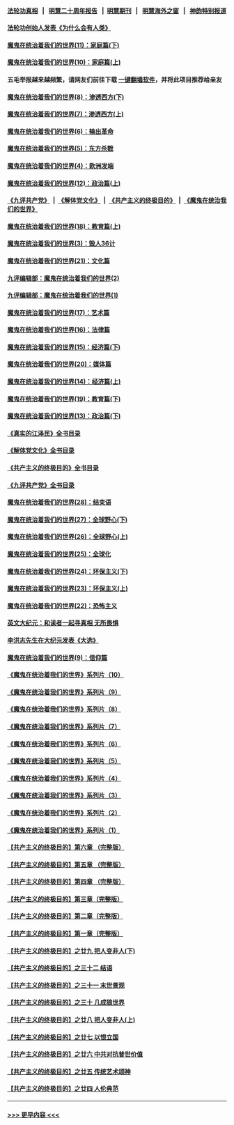#### [法轮功真相](https://github.com/gfw-breaker/truth/blob/master/README.md?t=0) &nbsp;&nbsp;|&nbsp;&nbsp; [明慧二十周年报告](https://github.com/gfw-breaker/mh-reports/blob/master/README.md?t=0) &nbsp;&nbsp;|&nbsp;&nbsp;[明慧期刊](https://github.com/gfw-breaker/mh-qikan) &nbsp;&nbsp;|&nbsp;&nbsp; [明慧海外之窗](https://github.com/gfw-breaker/mh-news/blob/master/README.md?t=0) &nbsp;&nbsp;|&nbsp;&nbsp; [神韵特别报道](https://github.com/gfw-breaker/mh-news/blob/master/shenyun.md?t=0)
#### [法轮功创始人发表《为什么会有人类》](../pages/nsc422/n13912117.md?t=03212144) 
#### [魔鬼在统治着我们的世界(11)：家庭篇(下)](../pages/nsc422/n10440961.md?t=03212144) 
#### [魔鬼在统治着我们的世界(10)：家庭篇(上)](../pages/nsc422/n10435448.md?t=03212144) 
#### 五毛举报越来越频繁，请网友们前往下载 [一键翻墙软件](https://github.com/gfw-breaker/ssr-accounts)，并将此项目推荐给亲友
#### [魔鬼在统治着我们的世界(8)：渗透西方(下)](../pages/nsc422/n10429603.md?t=03212144) 
#### [魔鬼在统治着我们的世界(7)：渗透西方(上)](../pages/nsc422/n10426013.md?t=03212144) 
#### [魔鬼在统治着我们的世界(6)：输出革命](../pages/nsc422/n10421536.md?t=03212144) 
#### [魔鬼在统治着我们的世界(5)：东方杀戮](../pages/nsc422/n10417707.md?t=03212144) 
#### [魔鬼在统治着我们的世界(4)：欧洲发端](../pages/nsc422/n10414890.md?t=03212144) 
#### [魔鬼在统治着我们的世界(12)：政治篇(上)](../pages/nsc422/n10444576.md?t=03212144) 
#### [《九评共产党》](https://github.com/begood0513/9ping.md/blob/master/README.md) &nbsp;|&nbsp; [《解体党文化》](../../../../jtdwh.md/blob/master/README.md)  &nbsp;|&nbsp; [《共产主义的终极目的》](../../../../gczydzjmd.md/blob/master/README.md) &nbsp;|&nbsp; [《魔鬼在统治我们的世界》](../../../../mgztzwmdsj.md/blob/master/README.md) 
#### [魔鬼在统治着我们的世界(18)：教育篇(上)](../pages/nsc422/n10526970.md?t=03212144) 
#### [魔鬼在统治着我们的世界(3)：毁人36计](../pages/nsc422/n10411583.md?t=03212144) 
#### [魔鬼在统治着我们的世界(21)：文化篇](../pages/nsc422/n10597706.md?t=03212144) 
#### [九评编辑部：魔鬼在统治着我们的世界(2)](../pages/nsc422/n10410036.md?t=03212144) 
#### [九评编辑部：魔鬼在统治着我们的世界(1)](../pages/nsc422/n10406825.md?t=03212144) 
#### [魔鬼在统治着我们的世界(17)：艺术篇](../pages/nsc422/n10499093.md?t=03212144) 
#### [魔鬼在统治着我们的世界(16)：法律篇](../pages/nsc422/n10485969.md?t=03212144) 
#### [魔鬼在统治着我们的世界(15)：经济篇(下)](../pages/nsc422/n10469975.md?t=03212144) 
#### [魔鬼在统治着我们的世界(20)：媒体篇](../pages/nsc422/n10586579.md?t=03212144) 
#### [魔鬼在统治着我们的世界(14)：经济篇(上)](../pages/nsc422/n10457370.md?t=03212144) 
#### [魔鬼在统治着我们的世界(19)：教育篇(下)](../pages/nsc422/n10564808.md?t=03212144) 
#### [魔鬼在统治着我们的世界(13)：政治篇(下)](../pages/nsc422/n10448270.md?t=03212144) 
#### [《真实的江泽民》全书目录](../pages/nsc422/n13721399.md?t=03212144) 
#### [《解体党文化》全书目录](../pages/nsc422/n13721157.md?t=03212144) 
#### [《共产主义的终极目的》全书目录](../pages/nsc422/n13721048.md?t=03212144) 
#### [《九评共产党》全书目录](../pages/nsc422/n13708085.md?t=03212144) 
#### [魔鬼在统治着我们的世界(28)：结束语](../pages/nsc422/n10936246.md?t=03212144) 
#### [魔鬼在统治着我们的世界(27)：全球野心(下)](../pages/nsc422/n10928319.md?t=03212144) 
#### [魔鬼在统治着我们的世界(26)：全球野心(上)](../pages/nsc422/n10900318.md?t=03212144) 
#### [魔鬼在统治着我们的世界(25)：全球化](../pages/nsc422/n10788205.md?t=03212144) 
#### [魔鬼在统治着我们的世界(24)：环保主义(下)](../pages/nsc422/n10695307.md?t=03212144) 
#### [魔鬼在统治着我们的世界(23)：环保主义(上)](../pages/nsc422/n10688613.md?t=03212144) 
#### [魔鬼在统治着我们的世界(22)：恐怖主义](../pages/nsc422/n10614727.md?t=03212144) 
#### [英文大纪元：和读者一起寻真相 无所畏惧](../pages/nsc422/n12542027.md?t=03212144) 
#### [李洪志先生在大纪元发表《大选》](../pages/nsc422/n12534746.md?t=03212144) 
#### [魔鬼在统治着我们的世界(9)：信仰篇](../pages/nsc422/n10432159.md?t=03212144) 
#### [《魔鬼在统治着我们的世界》系列片（10）](../pages/nsc422/n12292670.md?t=03212144) 
#### [《魔鬼在统治着我们的世界》系列片（9）](../pages/nsc422/n12290859.md?t=03212144) 
#### [《魔鬼在统治着我们的世界》系列片（8）](../pages/nsc422/n12287445.md?t=03212144) 
#### [《魔鬼在统治着我们的世界》系列片（7）](../pages/nsc422/n12283425.md?t=03212144) 
#### [《魔鬼在统治着我们的世界》系列片（6）](../pages/nsc422/n12282314.md?t=03212144) 
#### [《魔鬼在统治着我们的世界》系列片（5）](../pages/nsc422/n12281419.md?t=03212144) 
#### [《魔鬼在统治着我们的世界》系列片（4）](../pages/nsc422/n12274024.md?t=03212144) 
#### [《魔鬼在统治着我们的世界》系列片（3）](../pages/nsc422/n12271322.md?t=03212144) 
#### [《魔鬼在统治着我们的世界》系列片（2）](../pages/nsc422/n12269049.md?t=03212144) 
#### [《魔鬼在统治着我们的世界》系列片（1）](../pages/nsc422/n12267575.md?t=03212144) 
#### [【共产主义的终极目的】第六章 （完整版）](../pages/nsc422/n11428913.md?t=03212144) 
#### [【共产主义的终极目的】第五章 （完整版）](../pages/nsc422/n11428912.md?t=03212144) 
#### [【共产主义的终极目的】第四章 （完整版）](../pages/nsc422/n11428907.md?t=03212144) 
#### [【共产主义的终极目的】第三章（完整版）](../pages/nsc422/n11428848.md?t=03212144) 
#### [【共产主义的终极目的】第二章（完整版）](../pages/nsc422/n11428831.md?t=03212144) 
#### [【共产主义的终极目的】第一章（完整版）](../pages/nsc422/n11417651.md?t=03212144) 
#### [【共产主义的终极目的】之廿九 把人变非人(下)](../pages/nsc422/n11344140.md?t=03212144) 
#### [【共产主义的终极目的】之三十二 结语](../pages/nsc422/n11360535.md?t=03212144) 
#### [【共产主义的终极目的】之三十一 末世景观](../pages/nsc422/n11351129.md?t=03212144) 
#### [【共产主义的终极目的】之三十 几成狼世界](../pages/nsc422/n11348280.md?t=03212144) 
#### [【共产主义的终极目的】之廿八 把人变非人(上)](../pages/nsc422/n11340492.md?t=03212144) 
#### [【共产主义的终极目的】之廿七 以恨立国](../pages/nsc422/n11336944.md?t=03212144) 
#### [【共产主义的终极目的】之廿六 中共对抗普世价值](../pages/nsc422/n11324785.md?t=03212144) 
#### [【共产主义的终极目的】之廿五 传统艺术颂神](../pages/nsc422/n11296396.md?t=03212144) 
#### [【共产主义的终极目的】之廿四 人伦典范](../pages/nsc422/n11296397.md?t=03212144) 

----
#### [ >>> 更早内容 <<< ](../indexes/nsc422-earlier.md)
